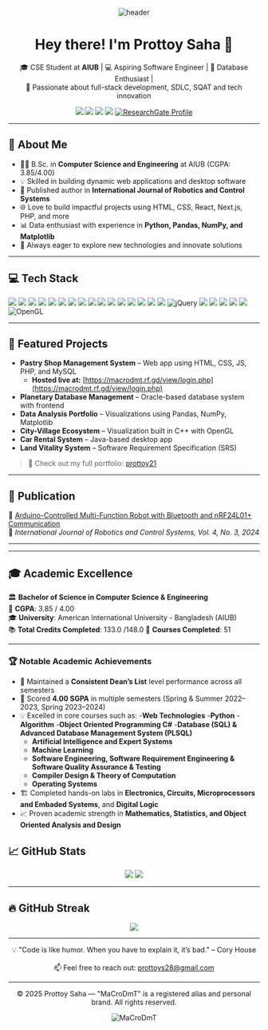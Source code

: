 <!-- Profile Header -->
<p align="center">
  <img src="https://capsule-render.vercel.app/api?type=waving&color=0E9AA7&height=200&section=header&text=Prottoy%20Saha&fontSize=50&fontColor=ffffff" alt="header"/>
</p>

<h1 align="center">Hey there! I'm Prottoy Saha 👋</h1>

<p align="center">
  🎓 CSE Student at <b>AIUB</b> | 💻 Aspiring Software Engineer | 💾 Database Enthusiast |  
  <br>
  🌱 Passionate about full-stack development, SDLC, SQAT and tech innovation
</p>

<p align="center">
  <a href="mailto:prottoys28@gmail.com"><img src="https://img.shields.io/badge/Email-D14836?style=for-the-badge&logo=gmail&logoColor=white" /></a>
  <a href="https://github.com/MaCroDmT"><img src="https://img.shields.io/badge/GitHub-black?style=for-the-badge&logo=github&logoColor=white" /></a>
  <a href="https://www.linkedin.com/in/prottoy-saha-736097357/"><img src="https://img.shields.io/badge/LinkedIn-blue?style=for-the-badge&logo=linkedin&logoColor=white" /></a>
  <a href="https://sites.google.com/view/prottoy21"><img src="https://img.shields.io/badge/Portfolio-0E9AA7?style=for-the-badge&logo=google-chrome&logoColor=white" /></a>
  <a href="https://www.researchgate.net/profile/Prottoy-Saha-3?ev=hdr_xprf" target="_blank" rel="noopener noreferrer">
  <img src="https://img.shields.io/badge/ResearchGate-00CCBB?style=for-the-badge&logo=researchgate&logoColor=white" alt="ResearchGate Profile" />
</a>
</p>

---

## 🧠 About Me

- 🧑‍🎓 B.Sc. in **Computer Science and Engineering** at AIUB (CGPA: 3.85/4.00)
- 💡 Skilled in building dynamic web applications and desktop software
- 🤖 Published author in **International Journal of Robotics and Control Systems**
- 🌐 Love to build impactful projects using HTML, CSS, React, Next.js, PHP, and more
- 📊 Data enthusiast with experience in **Python, Pandas, NumPy, and Matplotlib**
- 🚀 Always eager to explore new technologies and innovate solutions

---

## 💻 Tech Stack

<p>
  <img src="https://img.shields.io/badge/C++-00599C?style=flat&logo=c%2B%2B&logoColor=white"/>
  <img src="https://img.shields.io/badge/Python-3776AB?style=flat&logo=python&logoColor=white"/>
  <img src="https://img.shields.io/badge/Java-007396?style=flat&logo=java&logoColor=white"/>
  <img src="https://img.shields.io/badge/C%23-239120?style=flat&logo=c-sharp&logoColor=white"/>
  <img src="https://img.shields.io/badge/JavaScript-F7DF1E?style=flat&logo=javascript&logoColor=black"/>
  <img src="https://img.shields.io/badge/PHP-777BB4?style=flat&logo=php&logoColor=white"/>
  <img src="https://img.shields.io/badge/HTML-E34F26?style=flat&logo=html5&logoColor=white"/>
  <img src="https://img.shields.io/badge/CSS-1572B6?style=flat&logo=css3&logoColor=white"/>
  <img src="https://img.shields.io/badge/React-61DAFB?style=flat&logo=react&logoColor=black"/>
  <img src="https://img.shields.io/badge/Next.js-000000?style=flat&logo=nextdotjs&logoColor=white"/>
  <img src="https://img.shields.io/badge/JSON-000000?style=flat&logo=json&logoColor=white"/>
  <img src="https://img.shields.io/badge/XML-0060AA?style=flat&logo=w3c&logoColor=white"/>
  <img src="https://img.shields.io/badge/MySQL-4479A1?style=flat&logo=mysql&logoColor=white"/>
  <img src="https://img.shields.io/badge/Oracle-F80000?style=flat&logo=oracle&logoColor=white"/>
  <img src="https://img.shields.io/badge/MSSQL-CC2927?style=flat&logo=microsoft-sql-server&logoColor=white"/>
  <img src="https://img.shields.io/badge/MongoDB-47A248?style=flat&logo=mongodb&logoColor=white"/>
  <img src="https://img.shields.io/badge/jQuery-0769AD?style=for-the-badge&logo=jquery&logoColor=white" alt="jQuery" />
  <img src="https://img.shields.io/badge/Arduino-00979D?style=flat&logo=arduino&logoColor=white"/>
  <img src="https://img.shields.io/badge/Assembly-6E4C13?style=flat&logoColor=white"/>
  <img src="https://img.shields.io/badge/Shell_Script-121011?style=flat&logo=gnu-bash&logoColor=white"/>
  <img src="https://img.shields.io/badge/LaTeX-47A141?style=flat&logo=latex&logoColor=white"/>
  <img src="https://img.shields.io/badge/MATLAB-0076A8?style=flat&logo=MathWorks&logoColor=white"/>
  <img src="https://img.shields.io/badge/OpenGL-5586A4?style=for-the-badge&logo=opengl&logoColor=white" alt="OpenGL" />



</p>

---

## 🧩 Featured Projects

- **Pastry Shop Management System** – Web app using HTML, CSS, JS, PHP, and MySQL  
  - **Hosted live at:** [https://macrodmt.rf.gd/view/login.php](https://macrodmt.rf.gd/view/login.php)
- **Planetary Database Management** – Oracle-based database system with frontend  
- **Data Analysis Portfolio** – Visualizations using Pandas, NumPy, Matplotlib  
- **City-Village Ecosystem** – Visualization built in C++ with OpenGL  
- **Car Rental System** – Java-based desktop app  
- **Land Vitality System** – Software Requirement Specification (SRS)

> 📌 Check out my full portfolio: [prottoy21](https://sites.google.com/view/prottoy21)

---

## 📜 Publication

🧾 [Arduino-Controlled Multi-Function Robot with Bluetooth and nRF24L01+ Communication](https://www.researchgate.net/publication/384237343_Arduino-Controlled_Multi-Function_Robot_with_Bluetooth_and_nRF24L01_Communication)  
📰 *International Journal of Robotics and Control Systems, Vol. 4, No. 3, 2024*

---


---

## 🎓 Academic Excellence

🏛️ **Bachelor of Science in Computer Science & Engineering**  
🎯 **CGPA**: 3.85 / 4.00  
🎓 **University**: American International University - Bangladesh (AIUB)  
📚 **Total Credits Completed**: 133.0 /148.0 
📖 **Courses Completed**: 51

---

### 🏆 Notable Academic Achievements

- 📌 Maintained a **Consistent Dean’s List** level performance across all semesters
- 🧠 Scored **4.00 SGPA** in multiple semesters (Spring & Summer 2022–2023, Spring 2023–2024)
- 💡 Excelled in core courses such as:
  -**Web Technologies**
  -**Python**
  -**Algorithm**
  -**Object Oriented Programming C#**
  -**Database (SQL) & Advanced Database Management System (PLSQL)**
  - **Artificial Intelligence and Expert Systems**
  - **Machine Learning**
  - **Software Engineering, Software Requirement Engineering & Software Quality Assurance & Testing**
  - **Compiler Design & Theory of Computation**
  - **Operating Systems**
- 🏗️ Completed hands-on labs in **Electronics, Circuits, Microprocessors and Embaded Systems**, and **Digital Logic**
- 📈 Proven academic strength in **Mathematics, Statistics, and Object Oriented Analysis and Design**

## 📈 GitHub Stats

<p align="center">
  <img src="https://github-readme-stats.vercel.app/api?username=MaCroDmT&show_icons=true&theme=tokyonight" />
  <img src="https://github-readme-stats.vercel.app/api/top-langs/?username=MaCroDmT&layout=compact&theme=tokyonight" />
</p>

---

## 🔥 GitHub Streak

<p align="center">
  <img src="https://streak-stats.demolab.com?user=MaCroDmT&theme=dark" />
</p>

---

<p align="center">
  💡 "Code is like humor. When you have to explain it, it’s bad." – Cory House
  <br><br>
  📫 Feel free to reach out: <a href="mailto:prottoys28@gmail.com">prottoys28@gmail.com</a>
</p>

---

<p align="center">
  © 2025 Prottoy Saha — "MaCroDmT" is a registered alias and personal brand.  
  All rights reserved.
</p>


<p align="center">
  <img src="https://komarev.com/ghpvc/?username=MaCroDmT&label=Profile%20Views&color=0e75b6&style=flat" alt="MaCroDmT" />
</p>


